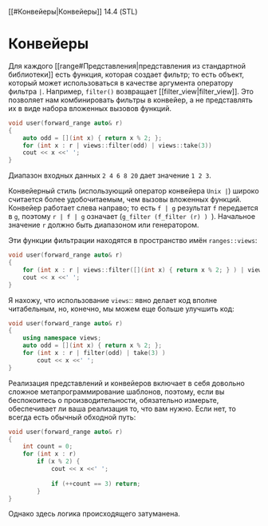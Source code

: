 
[[#Конвейеры|Конвейеры]] 14.4 (STL)


# Конвейеры

Для каждого [[range#Представления|представления из стандартной библиотеки]] есть функция, которая создает фильтр; то есть объект, который может использоваться в качестве аргумента оператору фильтра `|`. Например, `filter()` возвращает [[filter_view|filter_view]]. Это позволяет нам комбинировать фильтры в конвейер, а не представлять их в виде набора вложенных вызовов функций.
```c++
void user(forward_range auto& r)
{
	auto odd = [](int x) { return x % 2; };
	for (int x : r | views::filter(odd) | views::take(3))
	cout << x <<' ';
}
```

Диапазон входных данных `2 4 6 8 20` дает значение `1 2 3`.

Конвейерный стиль (использующий оператор конвейера `Unix |`) широко считается более удобочитаемым, чем вызовы вложенных функций. Конвейер работает слева направо; то есть `f | g` результат `f` передается в `g`, поэтому `r | f | g` означает (`g_filter (f_filter (r) ) `). Начальное значение `r` должно быть диапазоном или генератором. 

Эти функции фильтрации находятся в пространство имён `ranges::views`:
```c++
void user(forward_range auto& r)
{
	for (int x : r | views::filter([](int x) { return x % 2; } ) | views::take(3) )
	cout << x <<' ';
}
```
Я нахожу, что использование `views`:: явно делает код вполне читабельным, но, конечно, мы можем еще больше улучшить код:
```c++
void user(forward_range auto& r)
{
	using namespace views;
	auto odd = [](int x) { return x % 2; };
	for (int x : r | filter(odd) | take(3) )
		cout << x <<' ';
}
```
Реализация представлений и конвейеров включает в себя довольно сложное метапрограммирование шаблонов, поэтому, если вы беспокоитесь о производительности, обязательно измерьте, обеспечивает ли ваша реализация то, что вам нужно. Если нет, то всегда есть обычный обходной путь:
```c++
void user(forward_range auto& r)
{
	int count = 0;
	for (int x : r)
		if (x % 2) {
			cout << x <<' ';
			
			if (++count == 3) return;
		}
}
```
Однако здесь логика происходящего затуманена.



